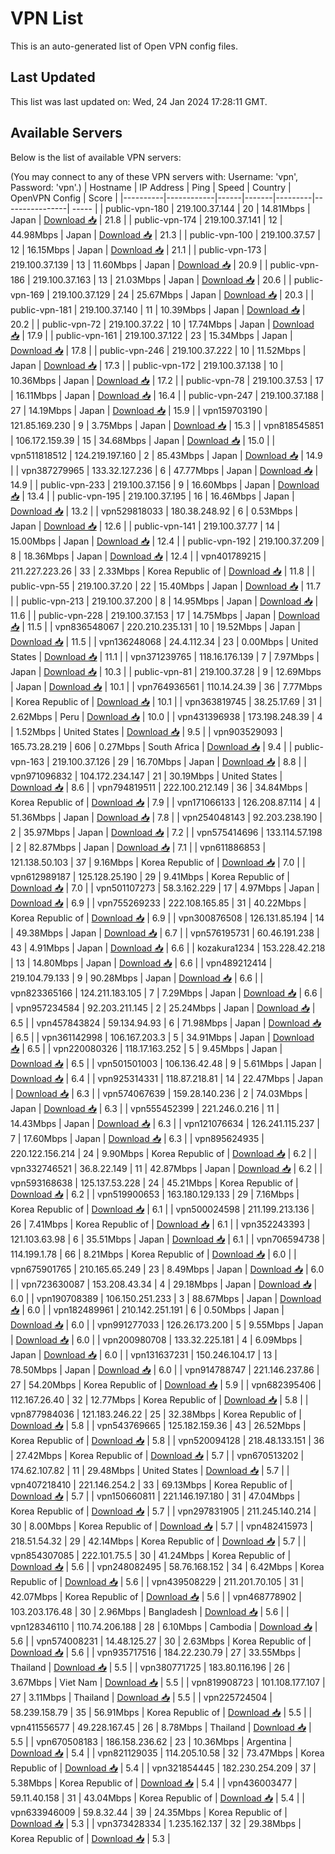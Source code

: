 # VPN List

This is an auto-generated list of Open VPN config files.

## Last Updated

This list was last updated on: Wed, 24 Jan 2024 17:28:11 GMT.

## Available Servers

Below is the list of available VPN servers:

(You may connect to any of these VPN servers with: Username: 'vpn', Password: 'vpn'.)
| Hostname | IP Address | Ping | Speed | Country | OpenVPN Config | Score |
|----------|------------|------|-------|---------|----------------| ----- |
| public-vpn-180 | 219.100.37.144 | 20 | 14.81Mbps | Japan | [Download 📥](./configs/server_0_JP.ovpn) | 21.8 |
| public-vpn-174 | 219.100.37.141 | 12 | 44.98Mbps | Japan | [Download 📥](./configs/server_1_JP.ovpn) | 21.3 |
| public-vpn-100 | 219.100.37.57 | 12 | 16.15Mbps | Japan | [Download 📥](./configs/server_2_JP.ovpn) | 21.1 |
| public-vpn-173 | 219.100.37.139 | 13 | 11.60Mbps | Japan | [Download 📥](./configs/server_3_JP.ovpn) | 20.9 |
| public-vpn-186 | 219.100.37.163 | 13 | 21.03Mbps | Japan | [Download 📥](./configs/server_4_JP.ovpn) | 20.6 |
| public-vpn-169 | 219.100.37.129 | 24 | 25.67Mbps | Japan | [Download 📥](./configs/server_5_JP.ovpn) | 20.3 |
| public-vpn-181 | 219.100.37.140 | 11 | 10.39Mbps | Japan | [Download 📥](./configs/server_6_JP.ovpn) | 20.2 |
| public-vpn-72 | 219.100.37.22 | 10 | 17.74Mbps | Japan | [Download 📥](./configs/server_7_JP.ovpn) | 17.9 |
| public-vpn-161 | 219.100.37.122 | 23 | 15.34Mbps | Japan | [Download 📥](./configs/server_8_JP.ovpn) | 17.8 |
| public-vpn-246 | 219.100.37.222 | 10 | 11.52Mbps | Japan | [Download 📥](./configs/server_9_JP.ovpn) | 17.3 |
| public-vpn-172 | 219.100.37.138 | 10 | 10.36Mbps | Japan | [Download 📥](./configs/server_10_JP.ovpn) | 17.2 |
| public-vpn-78 | 219.100.37.53 | 17 | 16.11Mbps | Japan | [Download 📥](./configs/server_11_JP.ovpn) | 16.4 |
| public-vpn-247 | 219.100.37.188 | 27 | 14.19Mbps | Japan | [Download 📥](./configs/server_12_JP.ovpn) | 15.9 |
| vpn159703190 | 121.85.169.230 | 9 | 3.75Mbps | Japan | [Download 📥](./configs/server_13_JP.ovpn) | 15.3 |
| vpn818545851 | 106.172.159.39 | 15 | 34.68Mbps | Japan | [Download 📥](./configs/server_14_JP.ovpn) | 15.0 |
| vpn511818512 | 124.219.197.160 | 2 | 85.43Mbps | Japan | [Download 📥](./configs/server_15_JP.ovpn) | 14.9 |
| vpn387279965 | 133.32.127.236 | 6 | 47.77Mbps | Japan | [Download 📥](./configs/server_16_JP.ovpn) | 14.9 |
| public-vpn-233 | 219.100.37.156 | 9 | 16.60Mbps | Japan | [Download 📥](./configs/server_17_JP.ovpn) | 13.4 |
| public-vpn-195 | 219.100.37.195 | 16 | 16.46Mbps | Japan | [Download 📥](./configs/server_18_JP.ovpn) | 13.2 |
| vpn529818033 | 180.38.248.92 | 6 | 0.53Mbps | Japan | [Download 📥](./configs/server_19_JP.ovpn) | 12.6 |
| public-vpn-141 | 219.100.37.77 | 14 | 15.00Mbps | Japan | [Download 📥](./configs/server_20_JP.ovpn) | 12.4 |
| public-vpn-192 | 219.100.37.209 | 8 | 18.36Mbps | Japan | [Download 📥](./configs/server_21_JP.ovpn) | 12.4 |
| vpn401789215 | 211.227.223.26 | 33 | 2.33Mbps | Korea Republic of | [Download 📥](./configs/server_22_KR.ovpn) | 11.8 |
| public-vpn-55 | 219.100.37.20 | 22 | 15.40Mbps | Japan | [Download 📥](./configs/server_23_JP.ovpn) | 11.7 |
| public-vpn-213 | 219.100.37.200 | 8 | 14.95Mbps | Japan | [Download 📥](./configs/server_24_JP.ovpn) | 11.6 |
| public-vpn-228 | 219.100.37.153 | 17 | 14.75Mbps | Japan | [Download 📥](./configs/server_25_JP.ovpn) | 11.5 |
| vpn836548067 | 220.210.235.131 | 10 | 19.52Mbps | Japan | [Download 📥](./configs/server_26_JP.ovpn) | 11.5 |
| vpn136248068 | 24.4.112.34 | 23 | 0.00Mbps | United States | [Download 📥](./configs/server_27_US.ovpn) | 11.1 |
| vpn371239765 | 118.16.176.139 | 7 | 7.97Mbps | Japan | [Download 📥](./configs/server_28_JP.ovpn) | 10.3 |
| public-vpn-81 | 219.100.37.28 | 9 | 12.69Mbps | Japan | [Download 📥](./configs/server_29_JP.ovpn) | 10.1 |
| vpn764936561 | 110.14.24.39 | 36 | 7.77Mbps | Korea Republic of | [Download 📥](./configs/server_30_KR.ovpn) | 10.1 |
| vpn363819745 | 38.25.17.69 | 31 | 2.62Mbps | Peru | [Download 📥](./configs/server_31_PE.ovpn) | 10.0 |
| vpn431396938 | 173.198.248.39 | 4 | 1.52Mbps | United States | [Download 📥](./configs/server_32_US.ovpn) | 9.5 |
| vpn903529093 | 165.73.28.219 | 606 | 0.27Mbps | South Africa | [Download 📥](./configs/server_33_ZA.ovpn) | 9.4 |
| public-vpn-163 | 219.100.37.126 | 29 | 16.70Mbps | Japan | [Download 📥](./configs/server_34_JP.ovpn) | 8.8 |
| vpn971096832 | 104.172.234.147 | 21 | 30.19Mbps | United States | [Download 📥](./configs/server_35_US.ovpn) | 8.6 |
| vpn794819511 | 222.100.212.149 | 36 | 34.84Mbps | Korea Republic of | [Download 📥](./configs/server_36_KR.ovpn) | 7.9 |
| vpn171066133 | 126.208.87.114 | 4 | 51.36Mbps | Japan | [Download 📥](./configs/server_37_JP.ovpn) | 7.8 |
| vpn254048143 | 92.203.238.190 | 2 | 35.97Mbps | Japan | [Download 📥](./configs/server_38_JP.ovpn) | 7.2 |
| vpn575414696 | 133.114.57.198 | 2 | 82.87Mbps | Japan | [Download 📥](./configs/server_39_JP.ovpn) | 7.1 |
| vpn611886853 | 121.138.50.103 | 37 | 9.16Mbps | Korea Republic of | [Download 📥](./configs/server_40_KR.ovpn) | 7.0 |
| vpn612989187 | 125.128.25.190 | 29 | 9.41Mbps | Korea Republic of | [Download 📥](./configs/server_41_KR.ovpn) | 7.0 |
| vpn501107273 | 58.3.162.229 | 17 | 4.97Mbps | Japan | [Download 📥](./configs/server_42_JP.ovpn) | 6.9 |
| vpn755269233 | 222.108.165.85 | 31 | 40.22Mbps | Korea Republic of | [Download 📥](./configs/server_43_KR.ovpn) | 6.9 |
| vpn300876508 | 126.131.85.194 | 14 | 49.38Mbps | Japan | [Download 📥](./configs/server_44_JP.ovpn) | 6.7 |
| vpn576195731 | 60.46.191.238 | 43 | 4.91Mbps | Japan | [Download 📥](./configs/server_45_JP.ovpn) | 6.6 |
| kozakura1234 | 153.228.42.218 | 13 | 14.80Mbps | Japan | [Download 📥](./configs/server_46_JP.ovpn) | 6.6 |
| vpn489212414 | 219.104.79.133 | 9 | 90.28Mbps | Japan | [Download 📥](./configs/server_47_JP.ovpn) | 6.6 |
| vpn823365166 | 124.211.183.105 | 7 | 7.29Mbps | Japan | [Download 📥](./configs/server_48_JP.ovpn) | 6.6 |
| vpn957234584 | 92.203.211.145 | 2 | 25.24Mbps | Japan | [Download 📥](./configs/server_49_JP.ovpn) | 6.5 |
| vpn457843824 | 59.134.94.93 | 6 | 71.98Mbps | Japan | [Download 📥](./configs/server_50_JP.ovpn) | 6.5 |
| vpn361142998 | 106.167.203.3 | 5 | 34.91Mbps | Japan | [Download 📥](./configs/server_51_JP.ovpn) | 6.5 |
| vpn220080326 | 118.17.163.252 | 5 | 9.45Mbps | Japan | [Download 📥](./configs/server_52_JP.ovpn) | 6.5 |
| vpn501501003 | 106.136.42.48 | 9 | 5.61Mbps | Japan | [Download 📥](./configs/server_53_JP.ovpn) | 6.4 |
| vpn925314331 | 118.87.218.81 | 14 | 22.47Mbps | Japan | [Download 📥](./configs/server_54_JP.ovpn) | 6.3 |
| vpn574067639 | 159.28.140.236 | 2 | 74.03Mbps | Japan | [Download 📥](./configs/server_55_JP.ovpn) | 6.3 |
| vpn555452399 | 221.246.0.216 | 11 | 14.43Mbps | Japan | [Download 📥](./configs/server_56_JP.ovpn) | 6.3 |
| vpn121076634 | 126.241.115.237 | 7 | 17.60Mbps | Japan | [Download 📥](./configs/server_57_JP.ovpn) | 6.3 |
| vpn895624935 | 220.122.156.214 | 24 | 9.90Mbps | Korea Republic of | [Download 📥](./configs/server_58_KR.ovpn) | 6.2 |
| vpn332746521 | 36.8.22.149 | 11 | 42.87Mbps | Japan | [Download 📥](./configs/server_59_JP.ovpn) | 6.2 |
| vpn593168638 | 125.137.53.228 | 24 | 45.21Mbps | Korea Republic of | [Download 📥](./configs/server_60_KR.ovpn) | 6.2 |
| vpn519900653 | 163.180.129.133 | 29 | 7.16Mbps | Korea Republic of | [Download 📥](./configs/server_61_KR.ovpn) | 6.1 |
| vpn500024598 | 211.199.213.136 | 26 | 7.41Mbps | Korea Republic of | [Download 📥](./configs/server_62_KR.ovpn) | 6.1 |
| vpn352243393 | 121.103.63.98 | 6 | 35.51Mbps | Japan | [Download 📥](./configs/server_63_JP.ovpn) | 6.1 |
| vpn706594738 | 114.199.1.78 | 66 | 8.21Mbps | Korea Republic of | [Download 📥](./configs/server_64_KR.ovpn) | 6.0 |
| vpn675901765 | 210.165.65.249 | 23 | 8.49Mbps | Japan | [Download 📥](./configs/server_65_JP.ovpn) | 6.0 |
| vpn723630087 | 153.208.43.34 | 4 | 29.18Mbps | Japan | [Download 📥](./configs/server_66_JP.ovpn) | 6.0 |
| vpn190708389 | 106.150.251.233 | 3 | 88.67Mbps | Japan | [Download 📥](./configs/server_67_JP.ovpn) | 6.0 |
| vpn182489961 | 210.142.251.191 | 6 | 0.50Mbps | Japan | [Download 📥](./configs/server_68_JP.ovpn) | 6.0 |
| vpn991277033 | 126.26.173.200 | 5 | 9.55Mbps | Japan | [Download 📥](./configs/server_69_JP.ovpn) | 6.0 |
| vpn200980708 | 133.32.225.181 | 4 | 6.09Mbps | Japan | [Download 📥](./configs/server_70_JP.ovpn) | 6.0 |
| vpn131637231 | 150.246.104.17 | 13 | 78.50Mbps | Japan | [Download 📥](./configs/server_71_JP.ovpn) | 6.0 |
| vpn914788747 | 221.146.237.86 | 27 | 54.20Mbps | Korea Republic of | [Download 📥](./configs/server_72_KR.ovpn) | 5.9 |
| vpn682395406 | 112.167.26.40 | 32 | 12.77Mbps | Korea Republic of | [Download 📥](./configs/server_73_KR.ovpn) | 5.8 |
| vpn877984036 | 121.183.246.22 | 25 | 32.38Mbps | Korea Republic of | [Download 📥](./configs/server_74_KR.ovpn) | 5.8 |
| vpn543769665 | 125.182.159.36 | 43 | 26.52Mbps | Korea Republic of | [Download 📥](./configs/server_75_KR.ovpn) | 5.8 |
| vpn520094128 | 218.48.133.151 | 36 | 27.42Mbps | Korea Republic of | [Download 📥](./configs/server_76_KR.ovpn) | 5.7 |
| vpn670513202 | 174.62.107.82 | 11 | 29.48Mbps | United States | [Download 📥](./configs/server_77_US.ovpn) | 5.7 |
| vpn407218410 | 221.146.254.2 | 33 | 69.13Mbps | Korea Republic of | [Download 📥](./configs/server_78_KR.ovpn) | 5.7 |
| vpn150660811 | 221.146.197.180 | 31 | 47.04Mbps | Korea Republic of | [Download 📥](./configs/server_79_KR.ovpn) | 5.7 |
| vpn297831905 | 211.245.140.214 | 30 | 8.00Mbps | Korea Republic of | [Download 📥](./configs/server_80_KR.ovpn) | 5.7 |
| vpn482415973 | 218.51.54.32 | 29 | 42.14Mbps | Korea Republic of | [Download 📥](./configs/server_81_KR.ovpn) | 5.7 |
| vpn854307085 | 222.101.75.5 | 30 | 41.24Mbps | Korea Republic of | [Download 📥](./configs/server_82_KR.ovpn) | 5.6 |
| vpn248082495 | 58.76.168.152 | 34 | 6.42Mbps | Korea Republic of | [Download 📥](./configs/server_83_KR.ovpn) | 5.6 |
| vpn439508229 | 211.201.70.105 | 31 | 42.07Mbps | Korea Republic of | [Download 📥](./configs/server_84_KR.ovpn) | 5.6 |
| vpn468778902 | 103.203.176.48 | 30 | 2.96Mbps | Bangladesh | [Download 📥](./configs/server_85_BD.ovpn) | 5.6 |
| vpn128346110 | 110.74.206.188 | 28 | 6.10Mbps | Cambodia | [Download 📥](./configs/server_86_KH.ovpn) | 5.6 |
| vpn574008231 | 14.48.125.27 | 30 | 2.63Mbps | Korea Republic of | [Download 📥](./configs/server_87_KR.ovpn) | 5.6 |
| vpn935717516 | 184.22.230.79 | 27 | 33.55Mbps | Thailand | [Download 📥](./configs/server_88_TH.ovpn) | 5.5 |
| vpn380771725 | 183.80.116.196 | 26 | 3.67Mbps | Viet Nam | [Download 📥](./configs/server_89_VN.ovpn) | 5.5 |
| vpn819908723 | 101.108.177.107 | 27 | 3.11Mbps | Thailand | [Download 📥](./configs/server_90_TH.ovpn) | 5.5 |
| vpn225724504 | 58.239.158.79 | 35 | 56.91Mbps | Korea Republic of | [Download 📥](./configs/server_91_KR.ovpn) | 5.5 |
| vpn411556577 | 49.228.167.45 | 26 | 8.78Mbps | Thailand | [Download 📥](./configs/server_92_TH.ovpn) | 5.5 |
| vpn670508183 | 186.158.236.62 | 23 | 10.36Mbps | Argentina | [Download 📥](./configs/server_93_AR.ovpn) | 5.4 |
| vpn821129035 | 114.205.10.58 | 32 | 73.47Mbps | Korea Republic of | [Download 📥](./configs/server_94_KR.ovpn) | 5.4 |
| vpn321854445 | 182.230.254.209 | 37 | 5.38Mbps | Korea Republic of | [Download 📥](./configs/server_95_KR.ovpn) | 5.4 |
| vpn436003477 | 59.11.40.158 | 31 | 43.04Mbps | Korea Republic of | [Download 📥](./configs/server_96_KR.ovpn) | 5.4 |
| vpn633946009 | 59.8.32.44 | 39 | 24.35Mbps | Korea Republic of | [Download 📥](./configs/server_97_KR.ovpn) | 5.3 |
| vpn373428334 | 1.235.162.137 | 32 | 29.38Mbps | Korea Republic of | [Download 📥](./configs/server_98_KR.ovpn) | 5.3 |

